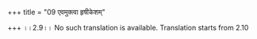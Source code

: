 +++
title = "09 एवमुक्त्वा हृषीकेशम्"

+++
।।2.9।। No such translation is available. Translation starts from 2.10  
